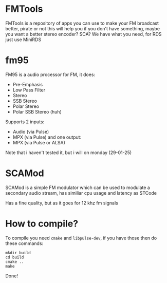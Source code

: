 # FMTools
FMTools is a repository of apps you can use to make your FM broadcast better, pirate or not this will help you if you don't have something, maybe you want a better stereo encoder? SCA? We have what you need, for RDS just use MiniRDS

# fm95
FM95 is a audio processor for FM, it does:
- Pre-Emphasis
- Low Pass Filter
- Stereo
- SSB Stereo
- Polar Stereo
- Polar SSB Stereo (huh)

Supports 2 inputs:
- Audio (via Pulse)
- MPX (via Pulse)
and one output:
- MPX (via Pulse or ALSA)

Note that i haven't tested it, but i will on monday (29-01-25)

# SCAMod
SCAMod is a simple FM modulator which can be used to modulate a secondary audio stream, has similiar cpu usage and latency as STCode

Has a fine quality, but as it goes for 12 khz fm signals

# How to compile?
To compile you need `cmake` and `libpulse-dev`, if you have those then do these commands:
```
mkdir build
cd build
cmake ..
make
```
Done!